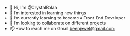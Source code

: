 - 👋 Hi, I’m @CrystalBolaa
- 👀 I’m interested in learning new things
- 🌱 I’m currently learning to become a Front-End Developer
- 💞️ I’m looking to collaborate on different projects
- 📫 How to reach me on Gmail beenjewel@gmail.com

<!---
CrystalBolaa/CrystalBolaa is a ✨ special ✨ repository because its `README.md` (this file) appears on your GitHub profile.
You can click the Preview link to take a look at your changes.
--->
